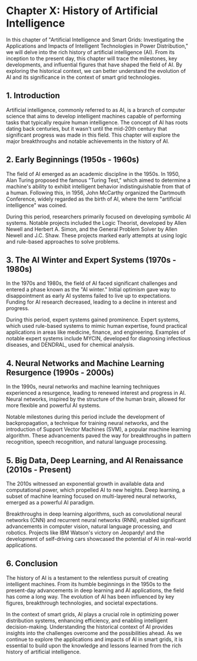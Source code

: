 Chapter X: History of Artificial Intelligence
=============================================

In this chapter of "Artificial Intelligence and Smart Grids: Investigating the Applications and Impacts of Intelligent Technologies in Power Distribution," we will delve into the rich history of artificial intelligence (AI). From its inception to the present day, this chapter will trace the milestones, key developments, and influential figures that have shaped the field of AI. By exploring the historical context, we can better understand the evolution of AI and its significance in the context of smart grid technologies.

**1. Introduction**
-------------------

Artificial intelligence, commonly referred to as AI, is a branch of computer science that aims to develop intelligent machines capable of performing tasks that typically require human intelligence. The concept of AI has roots dating back centuries, but it wasn't until the mid-20th century that significant progress was made in this field. This chapter will explore the major breakthroughs and notable achievements in the history of AI.

**2. Early Beginnings (1950s - 1960s)**
---------------------------------------

The field of AI emerged as an academic discipline in the 1950s. In 1950, Alan Turing proposed the famous "Turing Test," which aimed to determine a machine's ability to exhibit intelligent behavior indistinguishable from that of a human. Following this, in 1956, John McCarthy organized the Dartmouth Conference, widely regarded as the birth of AI, where the term "artificial intelligence" was coined.

During this period, researchers primarily focused on developing symbolic AI systems. Notable projects included the Logic Theorist, developed by Allen Newell and Herbert A. Simon, and the General Problem Solver by Allen Newell and J.C. Shaw. These projects marked early attempts at using logic and rule-based approaches to solve problems.

**3. The AI Winter and Expert Systems (1970s - 1980s)**
-------------------------------------------------------

In the 1970s and 1980s, the field of AI faced significant challenges and entered a phase known as the "AI winter." Initial optimism gave way to disappointment as early AI systems failed to live up to expectations. Funding for AI research decreased, leading to a decline in interest and progress.

During this period, expert systems gained prominence. Expert systems, which used rule-based systems to mimic human expertise, found practical applications in areas like medicine, finance, and engineering. Examples of notable expert systems include MYCIN, developed for diagnosing infectious diseases, and DENDRAL, used for chemical analysis.

**4. Neural Networks and Machine Learning Resurgence (1990s - 2000s)**
----------------------------------------------------------------------

In the 1990s, neural networks and machine learning techniques experienced a resurgence, leading to renewed interest and progress in AI. Neural networks, inspired by the structure of the human brain, allowed for more flexible and powerful AI systems.

Notable milestones during this period include the development of backpropagation, a technique for training neural networks, and the introduction of Support Vector Machines (SVM), a popular machine learning algorithm. These advancements paved the way for breakthroughs in pattern recognition, speech recognition, and natural language processing.

**5. Big Data, Deep Learning, and AI Renaissance (2010s - Present)**
--------------------------------------------------------------------

The 2010s witnessed an exponential growth in available data and computational power, which propelled AI to new heights. Deep learning, a subset of machine learning focused on multi-layered neural networks, emerged as a powerful AI paradigm.

Breakthroughs in deep learning algorithms, such as convolutional neural networks (CNN) and recurrent neural networks (RNN), enabled significant advancements in computer vision, natural language processing, and robotics. Projects like IBM Watson's victory on Jeopardy! and the development of self-driving cars showcased the potential of AI in real-world applications.

**6. Conclusion**
-----------------

The history of AI is a testament to the relentless pursuit of creating intelligent machines. From its humble beginnings in the 1950s to the present-day advancements in deep learning and AI applications, the field has come a long way. The evolution of AI has been influenced by key figures, breakthrough technologies, and societal expectations.

In the context of smart grids, AI plays a crucial role in optimizing power distribution systems, enhancing efficiency, and enabling intelligent decision-making. Understanding the historical context of AI provides insights into the challenges overcome and the possibilities ahead. As we continue to explore the applications and impacts of AI in smart grids, it is essential to build upon the knowledge and lessons learned from the rich history of artificial intelligence.
